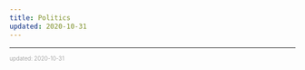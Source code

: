 ```yaml
---
title: Politics
updated: 2020-10-31
---
```


---

<sup><sub><font color="#a6a6a6">updated: 2020-10-31</font></sub></sup>
